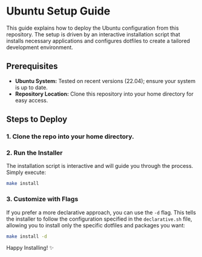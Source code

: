 # Ubuntu Setup Guide

This guide explains how to deploy the Ubuntu configuration from this repository. The setup is driven by an interactive installation script that installs necessary applications and configures dotfiles to create a tailored development environment.

## Prerequisites

- **Ubuntu System:** Tested on recent versions (22.04); ensure your system is up to date.
- **Repository Location:** Clone this repository into your home directory for easy access.

## Steps to Deploy

### 1. **Clone the repo into your home directory.**

### 2. Run the Installer

The installation script is interactive and will guide you through the process. Simply execute:
```bash
make install
```

### 3. Customize with Flags

If you prefer a more declarative approach, you can use the `-d` flag. This tells the installer to follow the configuration specified in the `declarative.sh` file, allowing you to install only the specific dotfiles and packages you want:
```bash
make install -d
```

Happy Installing! ✨
